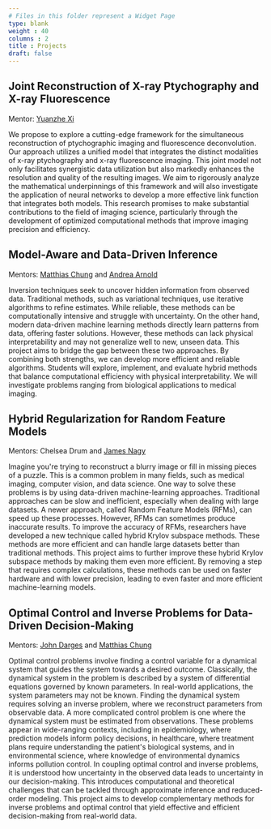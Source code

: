 ```yaml
---
# Files in this folder represent a Widget Page
type: blank
weight : 40
columns : 2
title : Projects
draft: false
---
```


## Joint Reconstruction of X-ray Ptychography and X-ray Fluorescence

Mentor: [Yuanzhe Xi](../authors/yxi/)

We propose to explore a cutting-edge framework for the simultaneous reconstruction of ptychographic imaging and fluorescence deconvolution. Our approach utilizes a unified model that integrates the distinct modalities of x-ray ptychography and x-ray fluorescence imaging. This joint model not only facilitates synergistic data utilization but also markedly enhances the resolution and quality of the resulting images. We aim to rigorously analyze the mathematical underpinnings of this framework and will also investigate the application of neural networks to develop a more effective link function that integrates both models. This research promises to make substantial contributions to the field of imaging science, particularly through the development of optimized computational methods that improve imaging precision and efficiency.


## Model-Aware and Data-Driven Inference 

Mentors: [Matthias Chung](https://sites.google.com/view/matthias-chung/home) and [Andrea Arnold](https://www.wpi.edu/people/faculty/anarnold)

Inversion techniques seek to uncover hidden information from observed data. Traditional methods, such as variational techniques, use iterative algorithms to refine estimates. While reliable, these methods can be computationally intensive and struggle with uncertainty.
On the other hand, modern data-driven machine learning methods directly learn patterns from data, offering faster solutions. However, these methods can lack physical interpretability and may not generalize well to new, unseen data.
This project aims to bridge the gap between these two approaches. By combining both strengths, we can develop more efficient and reliable algorithms. Students will explore, implement, and evaluate hybrid methods that balance computational efficiency with physical interpretability. We will investigate problems ranging from biological applications to medical imaging.



## Hybrid Regularization for Random Feature Models

Mentors: Chelsea Drum and [James Nagy](../authors/jnagy/)
 
Imagine you're trying to reconstruct a blurry image or fill in missing pieces of a puzzle. This is a common problem in many fields, such as medical imaging, computer vision, and data science. One way to solve these problems is by using data-driven machine-learning approaches. Traditional approaches can be slow and inefficient, especially when dealing with large datasets. A newer approach, called Random Feature Models (RFMs), can speed up these processes. However, RFMs can sometimes produce inaccurate results. To improve the accuracy of RFMs, researchers have developed a new technique called hybrid Krylov subspace methods. These methods are more efficient and can handle large datasets better than traditional methods. This project aims to further improve these hybrid Krylov subspace methods by making them even more efficient. By removing a step that requires complex calculations, these methods can be used on faster hardware and with lower precision, leading to even faster and more efficient machine-learning models.

## Optimal Control and Inverse Problems for Data-Driven Decision-Making

Mentors: [John Darges](https://jedarges.github.io) and [Matthias Chung](https://sites.google.com/view/matthias-chung/home)

Optimal control problems involve finding a control variable for a dynamical system that guides the system towards a desired outcome. Classically, the dynamical system in the problem is described by a system of differential equations governed by known parameters. In real-world applications, the system parameters may not be known. Finding the dynamical system requires solving an inverse problem, where we reconstruct parameters from observable data. A more complicated control problem is one where the dynamical system must be estimated from observations. These problems appear in wide-ranging contexts, including in epidemiology, where prediction models inform policy decisions, in healthcare, where treatment plans require understanding the patient's biological systems, and in environmental science, where knowledge of environmental dynamics informs pollution control. In coupling optimal control and inverse problems, it is understood how uncertainty in the observed data leads to uncertainty in our decision-making. This introduces computational and theoretical challenges that can be tackled through approximate inference and reduced-order modeling. This project aims to develop complementary methods for inverse problems and optimal control that yield effective and efficient decision-making from real-world data.
 